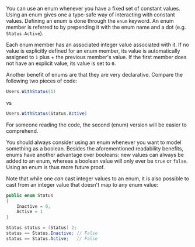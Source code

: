 You can use an enum whenever you have a fixed set of constant values. Using an enum gives one a type-safe way of interacting with constant values. Defining an enum is done through the `enum` keyword. An enum member is referred to by prepending it with the enum name and a dot (e.g. `Status.Active`).

Each enum member has an associated integer value associated with it. If no value is explicitly defined for an enum member, its value is automatically assigned to `1` plus + the previous member's value. If the first member does not have an explicit value, its value is set to `0`.

Another benefit of enums are that they are very declarative. Compare the following two pieces of code:

```csharp
Users.WithStatus(1)
```

vs

```csharp
Users.WithStatus(Status.Active)
```

For someone reading the code, the second (enum) version will be easier to comprehend.

You should always consider using an enum whenever you want to model something as a boolean. Besides the aforementioned readability benefits, enums have another advantage over booleans: new values can always be added to an enum, whereas a boolean value will only ever be `true` or `false`. Using an enum is thus more future proof.

Note that while one _can_ cast integer values to an enum, it is also possible to cast from an integer value that doesn't map to any enum value:

```csharp
public enum Status
{
    Inactive = 0,
    Active = 1
}

Status status = (Status) 2;
status == Status.Inactive; // False
status == Status.Active;   // False
```
